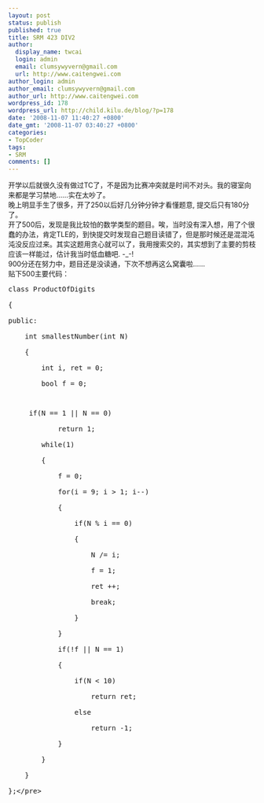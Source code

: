 ```yaml
---
layout: post
status: publish
published: true
title: SRM 423 DIV2
author:
  display_name: twcai
  login: admin
  email: clumsywyvern@gmail.com
  url: http://www.caitengwei.com
author_login: admin
author_email: clumsywyvern@gmail.com
author_url: http://www.caitengwei.com
wordpress_id: 178
wordpress_url: http://child.kilu.de/blog/?p=178
date: '2008-11-07 11:40:27 +0800'
date_gmt: '2008-11-07 03:40:27 +0800'
categories:
- TopCoder
tags:
- SRM
comments: []
---
```

<p>开学以后就很久没有做过TC了，不是因为比赛冲突就是时间不对头。我的寝室向来都是学习禁地&hellip;&hellip;实在太吵了。<br />
晚上明显手生了很多，开了250以后好几分钟分钟才看懂题意, 提交后只有180分了。<br />
开了500后，发现是我比较怕的数学类型的题目。唉，当时没有深入想，用了个很蠢的办法，肯定TLE的，到快提交时发现自己题目读错了，但是那时候还是混混沌沌没反应过来。其实这题用贪心就可以了，我用搜索交的，其实想到了主要的剪枝应该一样能过，估计我当时低血糖吧. -_-!<br />
900分还在努力中，题目还是没读通，下次不想再这么窝囊啦&hellip;&hellip;<br />
贴下500主要代码：</p>
<pre class="prettyprint">class ProductOfDigits<br />
{<br />
public:<br />
	int smallestNumber(int N)<br />
	{<br />
		int i, ret = 0;<br />
		bool f = 0;</p>
<p>		if(N == 1 || N == 0)<br />
			return 1;<br />
		while(1)<br />
		{<br />
			f = 0;<br />
			for(i = 9; i > 1; i--)<br />
			{<br />
				if(N % i == 0)<br />
				{<br />
					N &#47;= i;<br />
					f = 1;<br />
					ret ++;<br />
					break;<br />
				}<br />
			}<br />
			if(!f || N == 1)<br />
			{<br />
				if(N < 10)<br />
					return ret;<br />
				else<br />
					return -1;<br />
			}<br />
		}<br />
	}<br />
};<&#47;pre></p>
